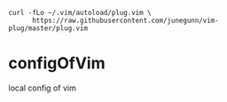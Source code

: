 ```
curl -fLo ~/.vim/autoload/plug.vim \
      https://raw.githubusercontent.com/junegunn/vim-plug/master/plug.vim
```
# configOfVim
local config of vim 
